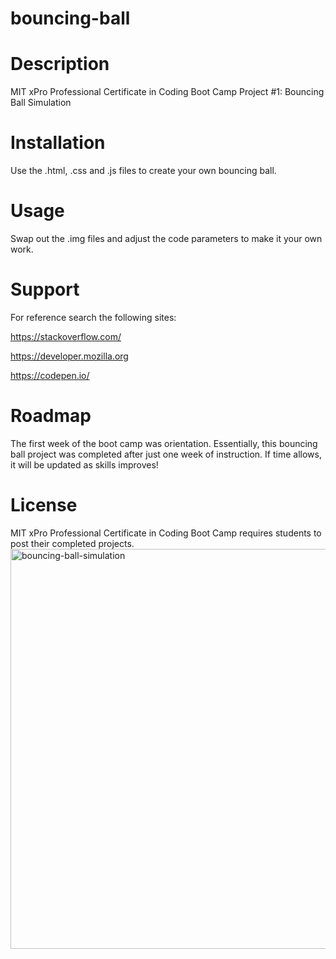 # bouncing-ball
# Description
MIT xPro Professional Certificate in Coding Boot Camp Project #1: Bouncing Ball Simulation
# Installation
Use the .html, .css and .js files to create your own bouncing ball. 
# Usage
Swap out the .img files and adjust the code parameters to make it your own work. 
# Support
For reference search the following sites: 

https://stackoverflow.com/

https://developer.mozilla.org

https://codepen.io/

# Roadmap
The first week of the boot camp was orientation. Essentially, this bouncing ball project was completed after just one week of instruction. If time allows, it will be updated as skills improves!
# License
MIT xPro Professional Certificate in Coding Boot Camp requires students to post their completed projects. 
<img width="640" alt="bouncing-ball-simulation" src="https://user-images.githubusercontent.com/99291782/156264414-b3267b9a-b08e-4b94-ba1f-ad0bb5040636.png">
